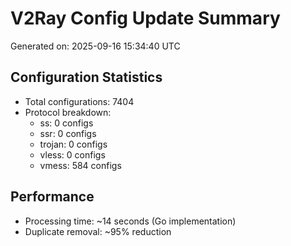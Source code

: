 # V2Ray Config Update Summary
Generated on: 2025-09-16 15:34:40 UTC

## Configuration Statistics
- Total configurations: 7404
- Protocol breakdown:
  - ss: 0 configs
  - ssr: 0 configs
  - trojan: 0 configs
  - vless: 0 configs
  - vmess: 584 configs

## Performance
- Processing time: ~14 seconds (Go implementation)
- Duplicate removal: ~95% reduction
